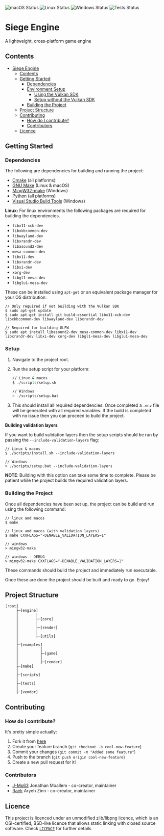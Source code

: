 ![macOS Status](../../workflows/macos/badge.svg)
![Linux Status](../../workflows/ubuntu/badge.svg)
![Windows Status](../../workflows/windows/badge.svg)
![Tests Status](../../workflows/tests/badge.svg)
# Siege Engine

A lightweight, cross-platform game engine

## Contents

- [Siege Engine](#siege-engine)
    - [Contents](#contents)
    - [Getting Started](#getting-started)
        - [Dependencies](#dependencies)
        - [Environment Setup](#environment-setup)
            - [Using the Vulkan SDK](#using-the-vulkan-sdk)
            - [Setup without the Vulkan SDK](#setup-without-the-vulkan-sdk)
        - [Building the Project](#building-the-project)
    - [Project Structure](#project-structure)
    - [Contributing](#contributing)
        - [How do I contribute?](#how-do-i-contribute)
        - [Contributors](#contributors)
    - [Licence](#licence)

## Getting Started

### Dependencies

The following are dependencies for building and running the project:

- [Cmake](https://cmake.org/) (all platforms)
- [GNU Make](https://www.gnu.org/software/make/) (Linux & macOS)
- [MingW32-make](https://www.mingw-w64.org/) (Windows)
- [Python](https://www.python.org/) (all platforms)
- [Visual Studio Build Tools](https://visualstudio.microsoft.com/downloads/) (Windows)

**Linux:** For linux environments the following packages are required for building the dependencies.

- `libx11-xcb-dev`
- `libxkbcommon-dev`
- `libwayland-dev`
- `libxrandr-dev`
- `libasound2-dev`
- `mesa-common-dev`
- `libx11-dev`
- `libxrandr-dev`
- `libxi-dev`
- `xorg-dev`
- `libgl1-mesa-dev`
- `libglu1-mesa-dev`

These can be installed using `apt-get` or an equivalent package manager for your OS distribution:

```
// Only required if not building with the Vulkan SDK
$ sudo apt-get update
$ sudo apt-get install git build-essential libx11-xcb-dev libxkbcommon-dev libwayland-dev libxrandr-dev

// Required for building GLFW
$ sudo apt install libasound2-dev mesa-common-dev libx11-dev libxrandr-dev libxi-dev xorg-dev libgl1-mesa-dev libglu1-mesa-dev
```

### Setup

1. Navigate to the project root.
2. Run the setup script for your platform:

   ```bash
   // Linux & macos
   $ ./scripts/setup.sh

   // Windows
   > ./scripts/setup.bat
   ```

3. This should install all required dependencies. Once completed a `.env` file will be generated with all required variables. If the build is completed with no issue then you can proceed to build the project.

**Building validation layers**

If you want to build validation layers then the setup scripts should be run by passing the `--include-validation-layers` flag:

```
// Linux & macos
$ ./scripts/install.sh --include-validation-layers

// Windows
> ./scripts/setup.bat --include-validation-layers
```

**NOTE**: Building with this option can take some time to complete. Please be patient while the project builds the required validation layers.

### Building the Project

Once all dependencies have been set up, the project can be build and run using the following command:

```
// linux and macos
$ make

// linux and macos (with validation layers)
$ make CXXFLAGS="-DENABLE_VALIDATION_LAYERS=1"

// windows
> mingw32-make

// windows - DEBUG
> mingw32-make CXXFLAGS="-DENABLE_VALIDATION_LAYERS=1"
```

These commands should build the project and immediately run executable.

Once these are done the project should be built and ready to go. Enjoy!

## Project Structure

```
[root]
     ├─[engine]
     │        │
     │        ├─[core]
     │        │
     │        ├─[render]
     │        │
     │        ├─[utils]
     │
     ├─[examples]
     │          │
     │          ├─[game]
     │          │      
     │          ├─[render]
     ├─[make]
     │
     ├─[scripts]
     │
     ├─[tests]
     │
     ├─[vendor]
```

## Contributing

### How do I contribute?

It's pretty simple actually:

1. Fork it from [here](https://github.com/CapsCollective/a-dark-discomfort/fork)
2. Create your feature branch (`git checkout -b cool-new-feature`)
3. Commit your changes (`git commit -m "Added some feature"`)
4. Push to the branch (`git push origin cool-new-feature`)
5. Create a new pull request for it!

### Contributors

- [J-Mo63](https://github.com/J-Mo63) Jonathan Moallem - co-creator, maintainer
- [Raelr](https://github.com/Raelr) Aryeh Zinn - co-creator, maintainer

## Licence

This project is licenced under an unmodified zlib/libpng licence, which is an OSI-certified, BSD-like licence that allows static linking with closed source software. Check [`LICENCE`](LICENSE) for further details.